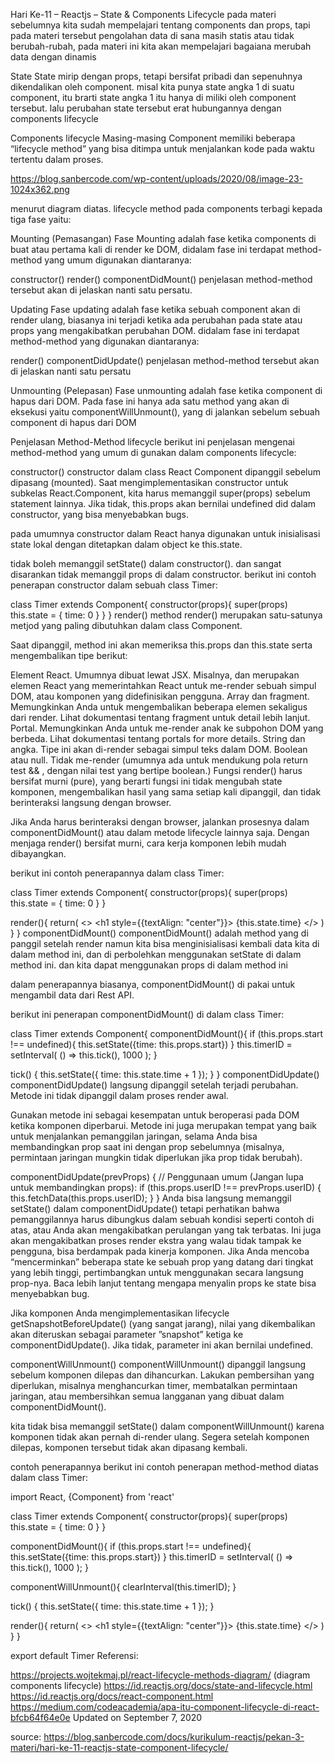 Hari Ke-11 – Reactjs – State & Components Lifecycle
pada materi sebelumnya kita sudah mempelajari tentang components dan props, tapi pada materi tersebut pengolahan data di sana masih statis atau tidak berubah-rubah, pada materi ini kita akan mempelajari bagaiana merubah data dengan dinamis

State
State mirip dengan props, tetapi bersifat pribadi dan sepenuhnya dikendalikan oleh component. misal kita punya state angka 1 di suatu component, itu brarti state angka 1 itu hanya di miliki oleh component tersebut. lalu perubahan state tersebut erat hubungannya dengan components lifecycle

Components lifecycle
Masing-masing Component memiliki beberapa “lifecycle method” yang bisa ditimpa untuk menjalankan kode pada waktu tertentu dalam proses. 

https://blog.sanbercode.com/wp-content/uploads/2020/08/image-23-1024x362.png

menurut diagram diatas. lifecycle method pada components terbagi kepada tiga fase yaitu:

Mounting (Pemasangan)
Fase Mounting adalah fase ketika components di buat atau pertama kali di render ke DOM, didalam fase ini terdapat method-method yang umum digunakan diantaranya:

constructor()
render()
componentDidMount()
penjelasan method-method tersebut akan di jelaskan nanti satu persatu.

Updating
Fase updating adalah fase ketika sebuah component akan di render ulang, biasanya ini terjadi ketika ada perubahan pada state atau props yang mengakibatkan perubahan DOM. didalam fase ini terdapat method-method yang digunakan diantaranya:

render()
componentDidUpdate()
penjelasan method-method tersebut akan di jelaskan nanti satu persatu

Unmounting (Pelepasan)
Fase unmounting adalah fase ketika component di hapus dari DOM. Pada fase ini hanya ada satu method yang akan di eksekusi yaitu componentWillUnmount(), yang di jalankan sebelum sebuah component di hapus dari DOM

Penjelasan Method-Method lifecycle
berikut ini penjelasan mengenai method-method yang umum di gunakan dalam components lifecycle:

constructor()
constructor dalam class React Component dipanggil sebelum dipasang (mounted). Saat mengimplementasikan constructor untuk subkelas React.Component, kita harus memanggil super(props) sebelum statement lainnya. Jika tidak, this.props akan bernilai undefined did dalam constructor, yang bisa menyebabkan bugs.

pada umumnya constructor dalam React hanya digunakan untuk inisialisasi state lokal dengan ditetapkan dalam object ke this.state.

tidak boleh memanggil setState() dalam constructor(). dan sangat disarankan tidak memanggil props di dalam constructor. berikut ini contoh penerapan constructor dalam sebuah class Timer:

class Timer extends Component{
  constructor(props){
    super(props)
    this.state = {
      time: 0
    }
  }
}
render()
method render() merupakan satu-satunya metjod yang paling dibutuhkan dalam class Component.

Saat dipanggil, method ini akan memeriksa this.props dan this.state serta mengembalikan tipe berikut:

Element React. Umumnya dibuat lewat JSX. Misalnya, dan merupakan elemen React yang memerintahkan React untuk me-render sebuah simpul DOM, atau komponen yang didefinisikan pengguna.
Array dan fragment. Memungkinkan Anda untuk mengembalikan beberapa elemen sekaligus dari render. Lihat dokumentasi tentang fragment untuk detail lebih lanjut.
Portal. Memungkinkan Anda untuk me-render anak ke subpohon DOM yang berbeda. Lihat dokumentasi tentang portals for more details.
String dan angka. Tipe ini akan di-render sebagai simpul teks dalam DOM.
Boolean atau null. Tidak me-render (umumnya ada untuk mendukung pola return test && , dengan nilai test yang bertipe boolean.)
Fungsi render() harus bersifat murni (pure), yang berarti fungsi ini tidak mengubah state komponen, mengembalikan hasil yang sama setiap kali dipanggil, dan tidak berinteraksi langsung dengan browser.

Jika Anda harus berinteraksi dengan browser, jalankan prosesnya dalam componentDidMount() atau dalam metode lifecycle lainnya saja. Dengan menjaga render() bersifat murni, cara kerja komponen lebih mudah dibayangkan.

berikut ini contoh penerapannya dalam class Timer:

class Timer extends Component{
  constructor(props){
    super(props)
    this.state = {
      time: 0
    }
  }

  render(){
    return(
      <>
        <h1 style={{textAlign: "center"}}>
          {this.state.time}
        </h1>
      </>
    )
  }
}
componentDidMount()
componentDidMount() adalah method yang di panggil setelah render namun kita bisa menginisialisasi kembali data kita di dalam method ini, dan di perbolehkan menggunakan setState di dalam method ini. dan kita dapat menggunakan props di dalam method ini

dalam penerapannya biasanya, componentDidMount() di pakai untuk mengambil data dari Rest API.

berikut ini penerapan componentDidMount() di dalam class Timer:

class Timer extends Component{
  componentDidMount(){
    if (this.props.start !== undefined){
      this.setState({time: this.props.start})
    }
    this.timerID = setInterval(
      () => this.tick(),
      1000
    );
  }

  tick() {
    this.setState({
      time: this.state.time + 1 
    });
  }
}
componentDidUpdate()
componentDidUpdate() langsung dipanggil setelah terjadi perubahan. Metode ini tidak dipanggil dalam proses render awal.

Gunakan metode ini sebagai kesempatan untuk beroperasi pada DOM ketika komponen diperbarui. Metode ini juga merupakan tempat yang baik untuk menjalankan pemanggilan jaringan, selama Anda bisa membandingkan prop saat ini dengan prop sebelumnya (misalnya, permintaan jaringan mungkin tidak diperlukan jika prop tidak berubah).

componentDidUpdate(prevProps) {
   // Penggunaan umum (Jangan lupa untuk membandingkan props):
   if (this.props.userID !== prevProps.userID) {
     this.fetchData(this.props.userID);
   }
 }
Anda bisa langsung memanggil setState() dalam componentDidUpdate() tetapi perhatikan bahwa pemanggilannya harus dibungkus dalam sebuah kondisi seperti contoh di atas, atau Anda akan mengakibatkan perulangan yang tak terbatas. Ini juga akan mengakibatkan proses render ekstra yang walau tidak tampak ke pengguna, bisa berdampak pada kinerja komponen. Jika Anda mencoba “mencerminkan” beberapa state ke sebuah prop yang datang dari tingkat yang lebih tinggi, pertimbangkan untuk menggunakan secara langsung prop-nya. Baca lebih lanjut tentang mengapa menyalin props ke state bisa menyebabkan bug.

Jika komponen Anda mengimplementasikan lifecycle getSnapshotBeforeUpdate() (yang sangat jarang), nilai yang dikembalikan akan diteruskan sebagai parameter ”snapshot” ketiga ke componentDidUpdate(). Jika tidak, parameter ini akan bernilai undefined.

componentWillUnmount()
componentWillUnmount() dipanggil langsung sebelum komponen dilepas dan dihancurkan. Lakukan pembersihan yang diperlukan, misalnya menghancurkan timer, membatalkan permintaan jaringan, atau membersihkan semua langganan yang dibuat dalam componentDidMount().

kita tidak bisa memanggil setState() dalam componentWillUnmount() karena komponen tidak akan pernah di-render ulang. Segera setelah komponen dilepas, komponen tersebut tidak akan dipasang kembali.

contoh penerapannya
berikut ini contoh penerapan method-method diatas dalam class Timer:

import React, {Component} from 'react'

class Timer extends Component{
  constructor(props){
    super(props)
    this.state = {
      time: 0
    }
  }

  componentDidMount(){
    if (this.props.start !== undefined){
      this.setState({time: this.props.start})
    }
    this.timerID = setInterval(
      () => this.tick(),
      1000
    );
  }

  componentWillUnmount(){
    clearInterval(this.timerID);
  }

  tick() {
    this.setState({
      time: this.state.time + 1 
    });
  }


  render(){
    return(
      <>
        <h1 style={{textAlign: "center"}}>
          {this.state.time}
        </h1>
      </>
    )
  }
}

export default Timer
Referensi:

https://projects.wojtekmaj.pl/react-lifecycle-methods-diagram/ (diagram components lifecycle)
https://id.reactjs.org/docs/state-and-lifecycle.html
https://id.reactjs.org/docs/react-component.html
https://medium.com/codeacademia/apa-itu-component-lifecycle-di-react-bfcb64f64e0e
Updated on September 7, 2020


source: https://blog.sanbercode.com/docs/kurikulum-reactjs/pekan-3-materi/hari-ke-11-reactjs-state-component-lifecycle/

